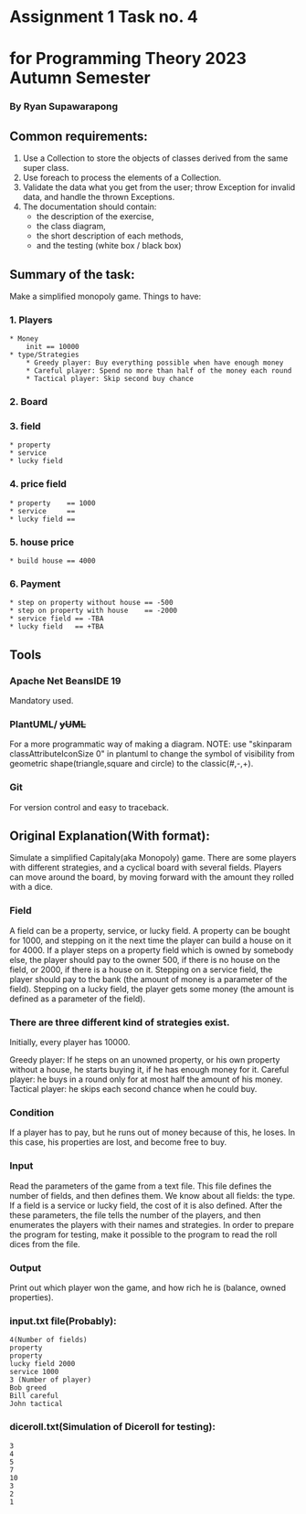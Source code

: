 # Assignment 1 Task no. 4 
# for Programming Theory 2023 Autumn Semester
### By Ryan Supawarapong

## Common requirements:
1. Use a Collection to store the objects of classes derived from the same super class.
2. Use foreach to process the elements of a Collection.
3. Validate the data what you get from the user; throw Exception for invalid data, and handle the thrown Exceptions.
4. The documentation should contain:
	* the description of the exercise,
	* the class diagram,
	* the short description of each methods,
	* and the testing (white box / black box)

## Summary of the task:
Make a simplified monopoly game.
Things to have:
###  1. Players
	* Money
		init == 10000
	* type/Strategies
		* Greedy player: Buy everything possible when have enough money
		* Careful player: Spend no more than half of the money each round
		* Tactical player: Skip second buy chance
### 2. Board
### 3. field
	* property
	* service
	* lucky field
### 4. price field
	* property    == 1000
	* service     == 
	* lucky field ==
### 5. house price
	* build house == 4000
### 6. Payment
	* step on property without house == -500
	* step on property with house    == -2000
	* service field == -TBA
	* lucky field   == +TBA

## Tools

### Apache Net BeansIDE 19
Mandatory used.

### PlantUML/ ~~yUML~~
For a more programmatic way of making a diagram.
NOTE: use "skinparam classAttributeIconSize 0" in plantuml to change the symbol of visibility from geometric shape(triangle,square and circle) to the classic(#,-,+).

### Git
For version control and easy to traceback.

## Original Explanation(With format):
Simulate a simplified Capitaly(aka Monopoly) game. There are some players with different strategies, and a
cyclical board with several fields. Players can move around the board, by moving forward with
the amount they rolled with a dice. 

### Field
A field can be a property, service, or lucky field.
A property can be bought for 1000, and stepping on it the next time the player can build a house
on it for 4000. If a player steps on a property field which is owned by somebody else, the player
should pay to the owner 500, if there is no house on the field, or 2000, if there is a house on it.
Stepping on a service field, the player should pay to the bank (the amount of money is a
parameter of the field). Stepping on a lucky field, the player gets some money (the amount is
defined as a parameter of the field). 

### There are three different kind of strategies exist. 
Initially, every player has 10000.

Greedy player: If he steps on an unowned property, or his own property without a house, he
starts buying it, if he has enough money for it.
Careful player: he buys in a round only for at most half the amount of his money.
Tactical player: he skips each second chance when he could buy.

### Condition
If a player has to pay, but he runs out of money because of this, he loses. In this case, his
properties are lost, and become free to buy.

### Input
Read the parameters of the game from a text file. This file defines the number of fields, and then
defines them. We know about all fields: the type. If a field is a service or lucky field, the cost of it
is also defined. After the these parameters, the file tells the number of the players, and then
enumerates the players with their names and strategies.
In order to prepare the program for testing, make it possible to the program to read the roll dices
from the file.

### Output
Print out which player won the game, and how rich he is (balance, owned properties).

### input.txt file(Probably):
	4(Number of fields)
	property
	property
	lucky field 2000
	service 1000
	3 (Number of player)
	Bob greed
	Bill careful
	John tactical

### diceroll.txt(Simulation of Diceroll for testing):
	3
	4
	5
	7
	10
	3
	2
	1